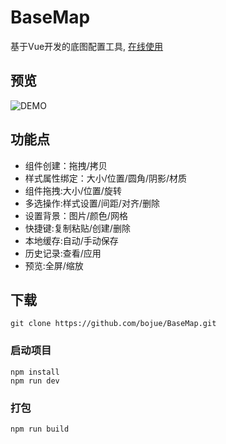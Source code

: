 # BaseMap

基于Vue开发的底图配置工具, [在线使用](https://bojue.github.io/BaseMap/dist/)

## 预览

![DEMO](https://github.com/bojue/BaseMap/blob/master/src/assets/demo.png)


## 功能点

- 组件创建：拖拽/拷贝
- 样式属性绑定：大小/位置/圆角/阴影/材质
- 组件拖拽:大小/位置/旋转
- 多选操作:样式设置/间距/对齐/删除
- 设置背景：图片/颜色/网格
- 快捷键:复制粘贴/创建/删除
- 本地缓存:自动/手动保存
- 历史记录:查看/应用
- 预览:全屏/缩放

## 下载
```
git clone https://github.com/bojue/BaseMap.git
```

### 启动项目
```
npm install
npm run dev 
```

### 打包
```
npm run build
```
